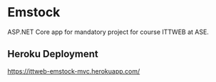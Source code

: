 # Emstock
ASP.NET Core app for mandatory project for course ITTWEB at ASE.

## Heroku Deployment
https://ittweb-emstock-mvc.herokuapp.com/
